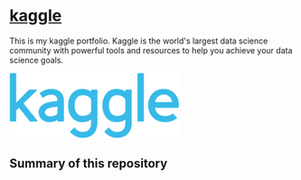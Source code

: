# [kaggle](https://www.kaggle.com/)
This is my kaggle portfolio. Kaggle is the world's largest data science community with powerful tools and resources to help you achieve your data science goals.

![kaggle_logo](./resources/kaggle.png)

## Summary of this repository
